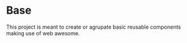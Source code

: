 # Base

This project is meant to create or agrupate basic reusable components making use of web awesome.


